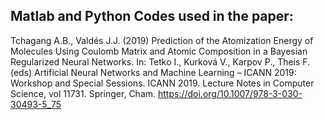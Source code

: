## Matlab and Python Codes used in the paper:

Tchagang A.B., Valdés J.J. (2019) Prediction of the Atomization Energy of Molecules Using Coulomb Matrix and Atomic Composition in a Bayesian Regularized Neural Networks. In: Tetko I., Kurková V., Karpov P., Theis F. (eds) Artificial Neural Networks and Machine Learning – ICANN 2019: Workshop and Special Sessions. ICANN 2019. Lecture Notes in Computer Science, vol 11731. Springer, Cham. https://doi.org/10.1007/978-3-030-30493-5_75
